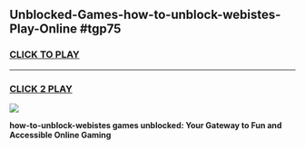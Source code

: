 
## Unblocked-Games-how-to-unblock-webistes-Play-Online #tgp75
<h3>
<a href="https://news.freeplayer.one?title=how-to-unblock-webistes&ref=3">CLICK TO PLAY</a></h3>
<hr>

<h3>
<a href="https://news.freeplayer.one?title=how-to-unblock-webistes&ref=3">CLICK 2 PLAY</a>
  
</h3>

<a href="https://news.freeplayer.one?title=how-to-unblock-webistes&ref=3"><img src="https://clearcache.store/games.png"></a>


**how-to-unblock-webistes games unblocked: Your Gateway to Fun and Accessible Online Gaming**
